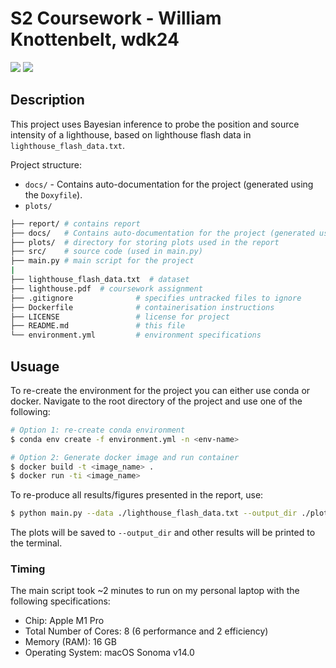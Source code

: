# S2 Coursework - William Knottenbelt, wdk24

<a href="#"><img src="https://img.shields.io/badge/python-v3.12.2-blue.svg?logo=python&style=for-the-badge" /></a>
<a href="https://hub.docker.com/r/milesial/unet"><img src="https://img.shields.io/badge/docker%20image-available-blue?logo=Docker&style=for-the-badge" /></a>

## Description

This project uses Bayesian inference to probe the position and source intensity of a lighthouse, based on lighthouse flash data in `lighthouse_flash_data.txt`.

Project structure:
- `docs/` - Contains auto-documentation for the project (generated using the `Doxyfile`).
- `plots/`

```bash
├── report/ # contains report
├── docs/   # Contains auto-documentation for the project (generated using the `Doxyfile`).
├── plots/  # directory for storing plots used in the report
├── src/    # source code (used in main.py)
├── main.py # main script for the project
|
├── lighthouse_flash_data.txt  # dataset
├── lighthouse.pdf  # coursework assignment
├── .gitignore              # specifies untracked files to ignore
├── Dockerfile              # containerisation instructions
├── LICENSE                 # license for project
├── README.md               # this file
└── environment.yml         # environment specifications
```

## Usuage

To re-create the environment for the project you can either use conda or docker. Navigate to the root directory of the project and use one of the following:

```bash
# Option 1: re-create conda environment
$ conda env create -f environment.yml -n <env-name>

# Option 2: Generate docker image and run container
$ docker build -t <image_name> .
$ docker run -ti <image_name>
```

To re-produce all results/figures presented in the report, use:

```bash
$ python main.py --data ./lighthouse_flash_data.txt --output_dir ./plots
```

The plots will be saved to `--output_dir` and other results will be printed to the terminal.

### Timing

The main script took ~2 minutes to run on my personal laptop with the following specifications:
- Chip:	Apple M1 Pro
- Total Number of Cores: 8 (6 performance and 2 efficiency)
- Memory (RAM): 16 GB
- Operating System: macOS Sonoma v14.0
